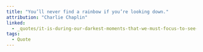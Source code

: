 ```yaml
---
title: "You’ll never find a rainbow if you’re looking down."
attribution: "Charlie Chaplin"
linked:
  - _quotes/it-is-during-our-darkest-moments-that-we-must-focus-to-see-the-light.md
tags:
  - Quote
---
```

